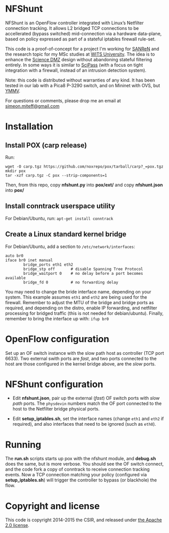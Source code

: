 # NFShunt
NFShunt is an OpenFlow controller integrated with Linux’s Netfilter connection tracking. It allows L2 bridged TCP connections to be accellerated (bypass switched) mid-connection via a hardware data-plane, based on policy expressed as part of a stateful iptables firewall rule-set.

This code is a proof-of-concept for a project I'm working for [SANReN](http://www.sanren.ac.za) and  the research topic for my MSc studies at [WITS University](http://www.wits.ac.za). The idea is to enhance the [Science DMZ](https://fasterdata.es.net/science-dmz/) design without abandoning stateful filtering entirely. In some ways it is similar to [SciPass](http://globalnoc.iu.edu/sdn/scipass.html) (with a focus on tight integration with a firewall, instead of an intrusion detection system).

Note: this code is distributed without warranties of any kind. It has been tested in our lab with a Pica8 P-3290 switch, and on Mininet with OVS, but [YMMV](http://en.wiktionary.org/wiki/your_mileage_may_vary).

For questions or comments, please drop me an email at <simeon.miteff@gmail.com>

# Installation

## Install POX (carp release)
Run:
```
wget -O carp.tgz https://github.com/noxrepo/pox/tarball/carp?_=pox.tgz
mkdir pox
tar -xzf carp.tgz -C pox --strip-components=1
```

Then, from this repo, copy **nfshunt.py** into **pox/ext/** and copy **nfshunt.json** into **pox/**
 
## Install conntrack userspace utility
For Debian/Ubuntu, run: `apt-get install conntrack`

## Create a Linux standard kernel bridge
For Debian/Ubuntu, add a section to `/etc/network/interfaces`:
```
auto br0
iface br0 inet manual
        bridge_ports eth1 eth2
        bridge_stp off       # disable Spanning Tree Protocol
        bridge_waitport 0    # no delay before a port becomes available
        bridge_fd 0          # no forwarding delay
```

You may need to change the bride interface name, depending on your system. This example assumes `eth1` and `eth2` are being used for the firewall. Remember to adjust the MTU of the bridge and bridge ports as required, and depending on the distro, enable IP forwarding, and netfilter processing for bridged traffic (this is not needed for debian/ubuntu). Finally, remember to bring the interface up with: `ifup br0`

# OpenFlow configuration

Set up an OF switch instance with the slow path host as controller (TCP port 6633). Two external swith ports are *fast*, and two ports connected to the host are those configured in the kernel bridge above, are the *slow* ports.

# NFShunt configuration

* Edit **nfshunt.json**, pair up the external (*fast*) OF switch ports with *slow path* ports. The `physdevin` numbers match the OF port connected to the host to the Netfilter bridge physical ports.

* Edit **setup_iptables.sh**, set the interface names (change `eth1` and `eth2` if required), and also interfaces that need to be ignored (such as `eth0`).

# Running

The **run.sh** scripts starts up pox with the nfshunt module, and **debug.sh** does the same, but is more verbose. You should see the OF switch connect, and the code fork a copy of conntrack to receive connection tracking events. Now a TCP connection matching your policy (configured via **setup_iptables.sh**) will trigger the controller to bypass (or blackhole) the flow.

# Copyright and license
This code is copyright 2014-2015 the CSIR, and released under [the Apache 2.0 license](LICENSE).